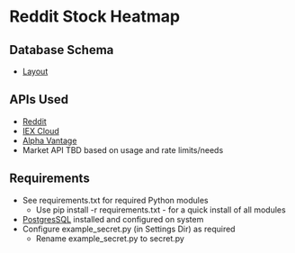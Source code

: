 # Reddit Stock Heatmap

## Database Schema
- [Layout](Database%20Schema/db.png)

## APIs Used
- [Reddit](https://www.reddit.com/dev/api/) 
- [IEX Cloud](https://iexcloud.io/) 
- [Alpha Vantage](https://www.alphavantage.co/) 
- Market API TBD based on usage and rate limits/needs

## Requirements
- See requirements.txt for required Python modules
  - Use pip install -r requirements.txt - for a quick install of all modules
- [PostgresSQL](https://www.postgresql.org/) installed and configured on system
- Configure example_secret.py (in Settings Dir) as required
  - Rename example_secret.py to secret.py